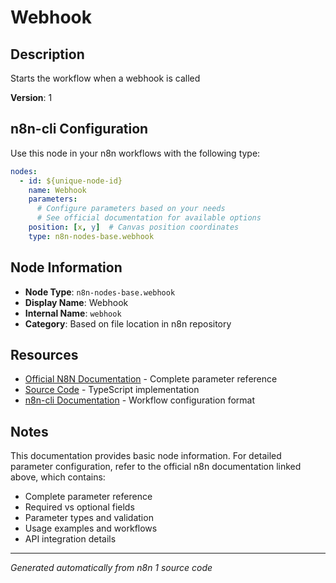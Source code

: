 # Webhook

## Description

Starts the workflow when a webhook is called

**Version**: 1

## n8n-cli Configuration

Use this node in your n8n workflows with the following type:

```yaml
nodes:
  - id: ${unique-node-id}
    name: Webhook
    parameters:
      # Configure parameters based on your needs
      # See official documentation for available options
    position: [x, y]  # Canvas position coordinates
    type: n8n-nodes-base.webhook
```

## Node Information

- **Node Type**: `n8n-nodes-base.webhook`
- **Display Name**: Webhook
- **Internal Name**: `webhook`
- **Category**: Based on file location in n8n repository

## Resources

- [Official N8N Documentation](https://docs.n8n.io/integrations/builtin/core-nodes/n8n-nodes-base.webhook/) - Complete parameter reference
- [Source Code](https://github.com/n8n-io/n8n/blob/master/packages/nodes-base/nodes/Webhook/Webhook.node.ts) - TypeScript implementation
- [n8n-cli Documentation](https://github.com/edenreich/n8n-cli) - Workflow configuration format

## Notes

This documentation provides basic node information. For detailed parameter configuration, 
refer to the official n8n documentation linked above, which contains:

- Complete parameter reference
- Required vs optional fields
- Parameter types and validation
- Usage examples and workflows
- API integration details

---
*Generated automatically from n8n 1 source code*
